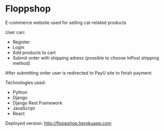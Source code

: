 <h1>Floppshop</h1>

E-commerce website used for selling cat-related products

User can:
<ul>
<li>Register</li>
<li>Login</li>
<li>Add products to cart</li>
<li>Submit order with shipping adress (possible to choose InPost shipping method)</li>
</ul>

After submitting order user is redirected to PayU site to finish payment

Technologies used:
<ul>
  <li>Python</li>
  <li>Django</li>
  <li>Django Rest Framework</li>
  <li>JavaScript</li>
  <li>React</li>
</ul>

Deployed version: http://floppshop.herokuapp.com
